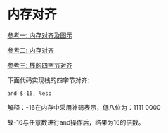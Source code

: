 # 内存对齐

[参考一: 内存对齐及图示](https://zhuanlan.zhihu.com/p/30007037)

[参考二: 内存对齐](https://www.jianshu.com/p/49ddb946a226)

[参考三: 栈的四字节对齐](https://segmentfault.com/a/1190000020034941)

下面代码实现栈的四字节对齐:

```assembly
and $-16, %esp
```

解释：-16在内存中采用补码表示，低八位为：1111 0000

故-16与任意数进行and操作后，结果为16的倍数。